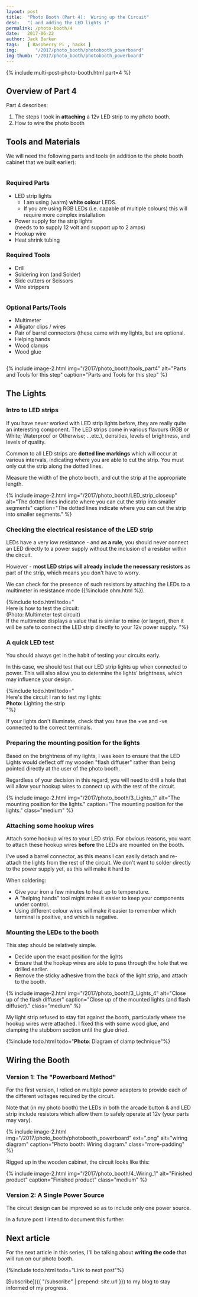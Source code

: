 ```yaml
---
layout: post
title:  "Photo Booth (Part 4):  Wiring up the Circuit"
desc:   "( and adding the LED lights )"
permalink: /photo-booth/4
date:   2017-06-22
author: Jack Barker
tags:   [ Raspberry Pi , hacks ]
img:       "/2017/photo_booth/photobooth_powerboard"
img-thumb: "/2017/photo_booth/photobooth_powerboard"
---
```


{% include multi-post-photo-booth.html part=4 %}

## Overview of Part 4
Part 4 describes:

1. The steps I took in **attaching** a 12v LED strip to my photo booth.
1. How to wire the photo booth

## Tools and Materials
We will need the following parts and tools (in addition to the photo booth cabinet that we built earlier):

<div class="container">
<div class="row">
<div class="column" markdown="1">

### Required Parts
- LED strip lights
  - I am using (warm) **white colour** LEDS.
  - If you are using RGB LEDs (i.e. capable of multiple colours) this will require more complex installation
- Power supply for the strip lights<br>(needs to to supply 12 volt and support up to 2 amps)
- Hookup wire
- Heat shrink tubing

### Required Tools
- Drill
- Soldering iron (and Solder)
- Side cutters or Scissors
- Wire strippers

</div>
<div class="column" markdown="1">

### Optional Parts/Tools
- Multimeter
- Alligator clips / wires
- Pair of barrel connectors (these came with my lights, but are optional.
- Helping hands
- Wood clamps
- Wood glue

</div><!-- end: column -->
</div><!-- end: row -->
</div><!-- end: container -->

{% include image-2.html
    img="/2017/photo_booth/tools_part4"
    alt="Parts and Tools for this step"
    caption="Parts and Tools for this step"
%}

## The Lights
### Intro to LED strips
If you have never worked with LED strip lights before, they are really quite an interesting component.
The LED strips come in various flavours (RGB or White; Waterproof or Otherwise; ...etc.), densities, levels of brightness, and levels of quality.

Common to all LED strips are **dotted line markings** which will occur at various intervals, indicating where you are able to cut the strip. You must only cut the strip along the dotted lines.

Measure the width of the photo booth, and cut the strip at the appropriate length.

{% include image-2.html
    img="/2017/photo_booth/LED_strip_closeup"
    alt="The dotted lines indicate where you can cut the strip into smaller segments"
    caption="The dotted lines indicate where you can cut the strip into smaller segments."
%}

### Checking the electrical resistance of the LED strip
LEDs have a very low resistance - and **as a rule**, you should never connect an LED directly to a power supply without the inclusion of a resistor within the circuit.

However - **most LED strips will already include the necessary resistors** as part of the strip, which means you don't have to worry.

We can check for the presence of such resistors by attaching the LEDs to a multimeter in resistance mode ({%include ohm.html %}).

{%include todo.html todo="
    <br/>
    Here is how to test the circuit:
    <br/>
    (Photo: Multimeter test circuit)
    <br/>
    If the multimeter displays a value that is similar to mine (or larger), then it will be safe to connect the LED strip directly to your 12v power supply.
"%}

### A quick LED test
You should always get in the habit of testing your circuits early.

In this case, we should test that our LED strip lights up when connected to power.
This will also allow you to determine the lights' brightness, which may influence your design.

{%include todo.html todo="
    <br/>
    Here's the circuit I ran to test my lights:
    <br/>
    **Photo**: Lighting the strip
    <br/>
"%}

If your lights don't illuminate, check that you have the +ve and -ve connected to the correct terminals.


### Preparing the mounting position for the lights
Based on the brightness of my lights, I was keen to ensure that the LED Lights would deflect off my wooden "flash diffuser" rather than being pointed directly at the user of the photo booth.

Regardless of your decision in this regard, you will need to drill a hole that will allow your hookup wires to connect up with the rest of the circuit.

{% include image-2.html
    img="/2017/photo_booth/3_Lights_1"
    alt="The mounting position for the lights."
    caption="The mounting position for the lights."
    class="medium"
%}

### Attaching some hookup wires
Attach some hookup wires to your LED strip.
For obvious reasons, you want to attach these hookup wires **before** the LEDs are mounted on the booth.

I've used a barrel connector, as this means I can easily detach and re-attach the lights from the rest of the circuit.
We don't want to solder directly to the power supply yet, as this will make it hard to 

When soldering:
- Give your iron a few minutes to heat up to temperature.
- A "helping hands" tool might make it easier to keep your components under control.
- Using different colour wires will make it easier to remember which terminal is positive, and which is negative.

### Mounting the LEDs to the booth
This step should be relatively simple.

- Decide upon the exact position for the lights
- Ensure that the hookup wires are able to pass through the hole that we drilled earlier.
- Remove the sticky adhesive from the back of the light strip, and attach to the booth.


{% include image-2.html
    img="/2017/photo_booth/3_Lights_4"
    alt="Close up of the flash diffuser"
    caption="Close up of the mounted lights (and flash diffuser)."
    class="medium"
%}

My light strip refused to stay flat against the booth, particularly where the hookup wires were attached. I fixed this with some wood glue, and clamping the stubborn section until the glue dried.

{%include todo.html todo="**Photo**: Diagram of clamp technique"%}

## Wiring the Booth
### Version 1: The "Powerboard Method"
For the first version, I relied on multiple power adapters to provide each of the different voltages required by the circuit.

Note that (in my photo booth) the LEDs in both the arcade button &amp; and LED strip include resistors which allow them to safely operate at 12v (your parts may vary).

{% include image-2.html
    img="/2017/photo_booth/photobooth_powerboard"
    ext=".png"
    alt="wiring diagram"
    caption="Photo booth: Wiring diagram."
    class="more-padding"
%}

Rigged up in the wooden cabinet, the circuit looks like this:

{% include image-2.html
    img="/2017/photo_booth/4_Wiring_1"
    alt="Finished product"
    caption="Finished product"
    class="medium"
%}

### Version 2: A Single Power Source
The circuit design can be improved so as to include only one power source.

In a future post I intend to document this further.

## Next article

For the next article in this series, I'll be talking about <strong>writing the code</strong> that will run on our photo booth.

{%include todo.html todo="Link to next post"%}

[Subscribe]({{ "/subscribe" | prepend: site.url }}) to my blog to stay informed of my progress.